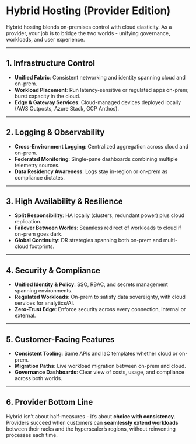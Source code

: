 # Hybrid Hosting (Provider Edition)

Hybrid hosting blends on-premises control with cloud elasticity. As a provider, your job is to bridge the two worlds - unifying governance, workloads, and user experience.

---

## 1. Infrastructure Control

- **Unified Fabric**: Consistent networking and identity spanning cloud and on-prem.  
- **Workload Placement**: Run latency-sensitive or regulated apps on-prem; burst capacity in the cloud.  
- **Edge & Gateway Services**: Cloud-managed devices deployed locally (AWS Outposts, Azure Stack, GCP Anthos).

---

## 2. Logging & Observability

- **Cross-Environment Logging**: Centralized aggregation across cloud and on-prem.  
- **Federated Monitoring**: Single-pane dashboards combining multiple telemetry sources.  
- **Data Residency Awareness**: Logs stay in-region or on-prem as compliance dictates.

---

## 3. High Availability & Resilience

- **Split Responsibility**: HA locally (clusters, redundant power) plus cloud replication.  
- **Failover Between Worlds**: Seamless redirect of workloads to cloud if on-prem goes dark.  
- **Global Continuity**: DR strategies spanning both on-prem and multi-cloud footprints.

---

## 4. Security & Compliance

- **Unified Identity & Policy**: SSO, RBAC, and secrets management spanning environments.  
- **Regulated Workloads**: On-prem to satisfy data sovereignty, with cloud services for analytics/AI.  
- **Zero-Trust Edge**: Enforce security across every connection, internal or external.

---

## 5. Customer-Facing Features

- **Consistent Tooling**: Same APIs and IaC templates whether cloud or on-prem.  
- **Migration Paths**: Live workload migration between on-prem and cloud.  
- **Governance Dashboards**: Clear view of costs, usage, and compliance across both worlds.

---

## 6. Provider Bottom Line

Hybrid isn’t about half-measures - it’s about **choice with consistency**. Providers succeed when customers can **seamlessly extend workloads** between their racks and the hyperscaler’s regions, without reinventing processes each time.
